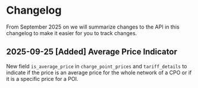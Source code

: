 # Changelog

From September 2025 on we will summarize changes to the API in this changelog to make it easier for you to track changes.

## 2025-09-25 [Added] Average Price Indicator

New field `is_average_price` in `charge_point_prices` and `tariff_details` to indicate if the price is an average price for the whole network of a CPO or if it is a specific price for a POI.